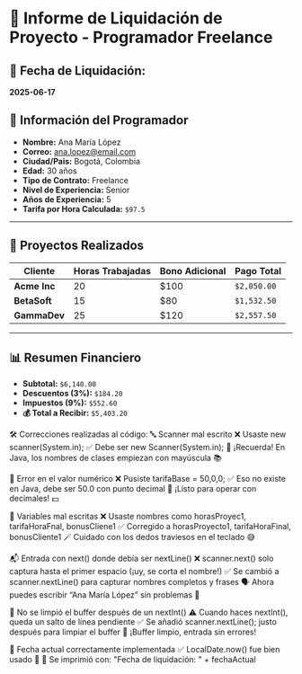 
# 🧾 Informe de Liquidación de Proyecto - Programador Freelance

## 📅 Fecha de Liquidación:
**2025-06-17**

## 👤 Información del Programador
- **Nombre:** Ana María López
- **Correo:** ana.lopez@email.com
- **Ciudad/Pais:** Bogotá, Colombia
- **Edad:** 30 años
- **Tipo de Contrato:** Freelance
- **Nivel de Experiencia:** Senior
- **Años de Experiencia:** 5
- **Tarifa por Hora Calculada:** `$97.5`

---

## 💼 Proyectos Realizados

| Cliente     | Horas Trabajadas | Bono Adicional | Pago Total        |
|-------------|------------------|----------------|-------------------|
| **Acme Inc**    | 20               | $100           | `$2,050.00`       |
| **BetaSoft**    | 15               | $80            | `$1,532.50`       |
| **GammaDev**    | 25               | $120           | `$2,557.50`       |

---

## 📊 Resumen Financiero

- **Subtotal:** `$6,140.00`
- **Descuentos (3%):** `$184.20`
- **Impuestos (9%):** `$552.60`
- **💰 Total a Recibir:** `$5,403.20`

🛠️ Correcciones realizadas al código:
🔤 Scanner mal escrito
❌ Usaste new scanner(System.in);
✅ Debe ser new Scanner(System.in);
🧠 ¡Recuerda! En Java, los nombres de clases empiezan con mayúscula 📚

💸 Error en el valor numérico
❌ Pusiste tarifaBase = 50,0,0;
✅ Eso no existe en Java, debe ser 50.0 con punto decimal
🧾 ¡Listo para operar con decimales! 💵

🧮 Variables mal escritas
❌ Usaste nombres como horasProyec1, tarifaHoraFnal, bonusCliene1
✅ Corregido a horasProyecto1, tarifaHoraFinal, bonusCliente1
🪄 Cuidado con los dedos traviesos en el teclado 😅

📬 Entrada con next() donde debía ser nextLine()
❌ scanner.next() solo captura hasta el primer espacio (¡uy, se corta el nombre!)
✅ Se cambió a scanner.nextLine() para capturar nombres completos y frases
🗣️ Ahora puedes escribir “Ana María López” sin problemas 💬

🧽 No se limpió el buffer después de un nextInt()
⚠️ Cuando haces nextInt(), queda un salto de línea pendiente
✅ Se añadió scanner.nextLine(); justo después para limpiar el buffer
🧼 ¡Buffer limpio, entrada sin errores!

📆 Fecha actual correctamente implementada
✅ LocalDate.now() fue bien usado 🙌
📍 Se imprimió con: "Fecha de liquidación: " + fechaActual